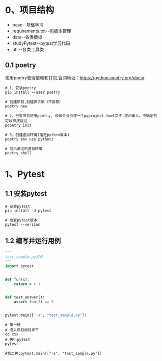 # 0、项目结构
* base--基础学习
* requirements.txt--包版本管理
* data--各类数据
* studyPytest--pytest学习代码
* util--各类工具类

## 0.1 poetry
使用poetry管理依赖和打包,官网地址：https://python-poetry.org/docs/

```shell
# 1、安装poetry
pip install --user poetry

# 创建项目,创建脚手架（不推荐）
poetry new 

# 2、已有项目使用poetry, 该命令会创建一个pyproject.toml文件,提示输入，不确定的可以直接跳过
pooetry init

# 3、创建虚拟环境(指定python版本)
poetry env use python3

# 显示激活的虚拟环境
poetry shell

```

# 1、Pytest
## 1.1 安装pytest
```shell
# 安装pytest
pip install -U pytest

# 检查pytest版本
pytest --version
```
## 1.2 编写并运行用例
```python
"""
test_sample.py文件
"""
import pytest


def fun(x):
    return x + 1


def test_answer():
    assert fun(3) == 5


pytest.main(["-s", "test_sample.py"])

```
```shell
# 第一种
# 进入项目根目录下
cd xxx
# 执行pytest
pytest

#第二种:pytest.main(["-s", "test_sample.py"])
```


